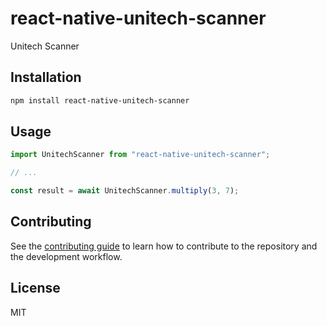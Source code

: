 # react-native-unitech-scanner

Unitech Scanner

## Installation

```sh
npm install react-native-unitech-scanner
```

## Usage

```js
import UnitechScanner from "react-native-unitech-scanner";

// ...

const result = await UnitechScanner.multiply(3, 7);
```

## Contributing

See the [contributing guide](CONTRIBUTING.md) to learn how to contribute to the repository and the development workflow.

## License

MIT

